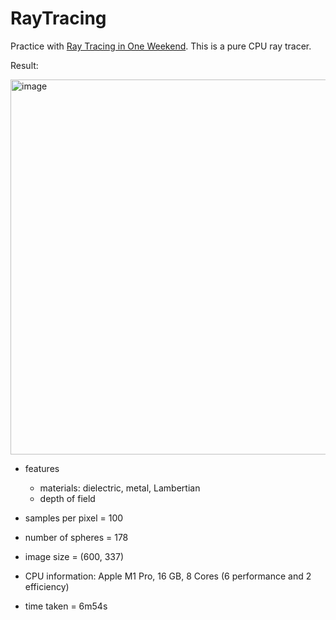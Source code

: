 # RayTracing

Practice with [Ray Tracing in One Weekend](https://raytracing.github.io/books/RayTracingInOneWeekend.html). This is a pure CPU ray tracer.

Result:

<img width="600" alt="image" src="https://github.com/MiaZhengLS/RayTracing/assets/121979781/ca7c3102-cd6e-4044-83a7-595a607ccb4b">

- features

  -  materials: dielectric, metal, Lambertian
  -  depth of field

- samples per pixel = 100

- number of spheres = 178

- image size = (600, 337)

- CPU information: Apple M1 Pro, 16 GB, 8 Cores (6 performance and 2 efficiency)

- time taken = 6m54s



